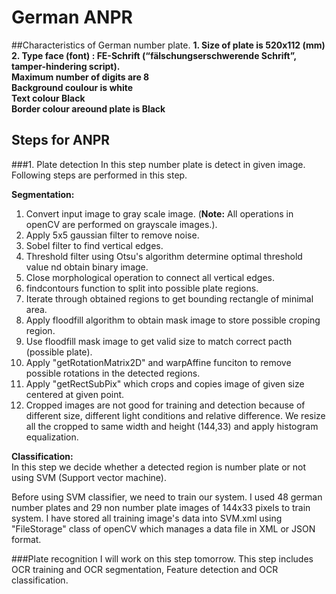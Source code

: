 # German ANPR 

##Characteristics of German number plate.
**1. Size of plate is 520x112 (mm)**  
**2. Type face (font) : FE-Schrift (“fälschungserschwerende Schrift”, tamper-hindering script).**  
**Maximum number of digits are 8**  
**Background coulour is white**  
**Text colour Black**  
**Border colour areound plate is Black**

## Steps for ANPR

###1. Plate detection
In this step number plate is detect in given image. Following steps are performed in this step.

**Segmentation:**

1. Convert input image to gray scale image. (**Note:** All operations in openCV are performed on grayscale images.).
2. Apply 5x5 gaussian filter to remove noise.
3. Sobel filter to find vertical edges.
4. Threshold filter using Otsu's algorithm determine optimal threshold value nd obtain binary image.
5. Close morphological operation to connect all vertical edges.
6. findcontours function to split into possible plate regions.
7. Iterate through obtained regions to get bounding rectangle of minimal area.
8. Apply floodfill algorithm to obtain mask image to store possible croping region. 
9. Use floodfill mask image to get valid size to match correct pacth (possible plate).
10. Apply "getRotationMatrix2D" and warpAffine funciton to remove possible rotations in the detected regions.
11. Apply "getRectSubPix" which crops and copies image of given size centered at given point.
12. Cropped images are not good for training and detection because of different size, different light conditions and relative difference. We resize all the cropped to same width and height (144,33) and apply histogram equalization.  

**Classification:**  
In this step we decide whether a detected region is number plate or not using SVM (Support vector machine).

Before using SVM classifier, we need to train our system. I used 48 german number plates and 29 non number plate images of 144x33 pixels to train system.
I have stored all training image's data into SVM.xml using "FileStorage" class of openCV which manages a data file in XML or JSON format.

###Plate recognition
I will work on this step tomorrow. This step includes OCR training and OCR segmentation, Feature detection and OCR classification.



















